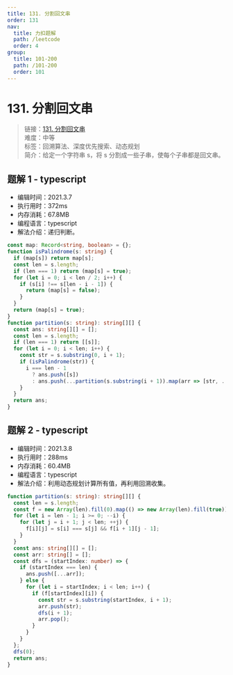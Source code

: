 ```yaml
---
title: 131. 分割回文串
order: 131
nav:
  title: 力扣题解
  path: /leetcode
  order: 4
group:
  title: 101-200
  path: /101-200
  order: 101
---
```


# 131. 分割回文串

> 链接：[131. 分割回文串](https://leetcode-cn.com/problems/palindrome-partitioning/)  
> 难度：中等  
> 标签：回溯算法、深度优先搜索、动态规划  
> 简介：给定一个字符串 s，将 s 分割成一些子串，使每个子串都是回文串。

## 题解 1 - typescript

- 编辑时间：2021.3.7
- 执行用时：372ms
- 内存消耗：67.8MB
- 编程语言：typescript
- 解法介绍：递归判断。

```typescript
const map: Record<string, boolean> = {};
function isPalindrome(s: string) {
  if (map[s]) return map[s];
  const len = s.length;
  if (len === 1) return (map[s] = true);
  for (let i = 0; i < len / 2; i++) {
    if (s[i] !== s[len - i - 1]) {
      return (map[s] = false);
    }
  }
  return (map[s] = true);
}
function partition(s: string): string[][] {
  const ans: string[][] = [];
  const len = s.length;
  if (len === 1) return [[s]];
  for (let i = 0; i < len; i++) {
    const str = s.substring(0, i + 1);
    if (isPalindrome(str)) {
      i === len - 1
        ? ans.push([s])
        : ans.push(...partition(s.substring(i + 1)).map(arr => [str, ...arr]));
    }
  }
  return ans;
}
```

## 题解 2 - typescript

- 编辑时间：2021.3.8
- 执行用时：288ms
- 内存消耗：60.4MB
- 编程语言：typescript
- 解法介绍：利用动态规划计算所有值，再利用回溯收集。

```typescript
function partition(s: string): string[][] {
  const len = s.length;
  const f = new Array(len).fill(0).map(() => new Array(len).fill(true));
  for (let i = len - 1; i >= 0; --i) {
    for (let j = i + 1; j < len; ++j) {
      f[i][j] = s[i] === s[j] && f[i + 1][j - 1];
    }
  }
  const ans: string[][] = [];
  const arr: string[] = [];
  const dfs = (startIndex: number) => {
    if (startIndex === len) {
      ans.push([...arr]);
    } else {
      for (let i = startIndex; i < len; i++) {
        if (f[startIndex][i]) {
          const str = s.substring(startIndex, i + 1);
          arr.push(str);
          dfs(i + 1);
          arr.pop();
        }
      }
    }
  };
  dfs(0);
  return ans;
}
```
